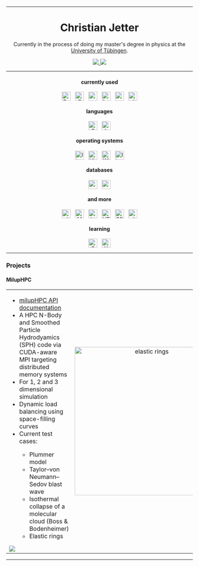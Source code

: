 
-------

<div align="center">

<h1> Christian Jetter </h1>
<p>
Currently in the process of doing my master's degree in physics at the <a href="https://uni-tuebingen.de/fakultaeten/mathematisch-naturwissenschaftliche-fakultaet/fachbereiche/physik/institute/astronomie-und-astrophysik/computational-physics/willkommen/">University of Tübingen</a>.
</p>
<p>
	<a href="https://github.com/Christisn-J">
		<img src="https://img.shields.io/badge/GitHub-000?style=for-the-badge&logo=github&logoColor=white"/>
	</a>
	<a href="https://www.xing.com/profile/Christian_Jetter3/">
		<img src="https://img.shields.io/badge/Xing-007271?style=for-the-badge&logo=xing&logoColor=white"/>
	</a>
</p>
</div>

-------

<div align="center">
<h4> currently used </h4>
<p>
<img src="https://img.shields.io/badge/C++-00599C?style=for-the-badge&logo=cplusplus&logoColor=white" alt="C++" align="center" height="24"/>&nbsp;&nbsp;
<img src="https://img.shields.io/badge/GNU-A42E2B?style=for-the-badge&logo=gnu&logoColor=black" alt="GNU" align="center" height="24"/>&nbsp;&nbsp;
<img src="https://img.shields.io/badge/python-4180aa?&style=for-the-badge&logo=python&logoColor=white" alt="python" align="center" height="24"/>&nbsp;&nbsp;
<img src="https://img.shields.io/badge/Bash%20-%23121011.svg?&style=for-the-badge&logo=gnu-bash&logoColor=white" alt="bash" align="center" height="24"/>&nbsp;&nbsp;
<img src="https://img.shields.io/badge/overleaf-00763d?&style=for-the-badge&logo=overleaf&logoColor=white" alt="overleaf" align="center" height="24"/>&nbsp;&nbsp;
<img src="https://img.shields.io/badge/git-F05032?style=for-the-badge&logo=git&logoColor=white" alt="git" align="center" height="24"/> 
</p>
</div>

<div align="center">
<h4> languages </h4>
<p>
<img src="https://img.shields.io/badge/C-A8B9CC?style=for-the-badge&logo=c&logoColor=white" alt="C" align="center" height="24"/>&nbsp;&nbsp;
<img src="https://img.shields.io/badge/Java-ED8B00?style=for-the-badge&logo=java&logoColor=white" alt="Java" align="center" height="24"/>
</p>
</div>

<div align="center">
<h4> operating systems </h4>
<p>
<img src="https://img.shields.io/badge/Linux-FCC624?style=for-the-badge&logo=linux&logoColor=black" alt="linux" align="center" height="24"/>&nbsp;&nbsp;
<img src="https://img.shields.io/badge/Ubuntu-E95420?style=for-the-badge&logo=ubuntu&logoColor=white" alt="Ubuntu" align="center" height="24"/>&nbsp;&nbsp;
<img src="https://img.shields.io/badge/Windows-0078D6?style=for-the-badge&logo=windows&logoColor=white" alt="Windows" align="center" height="24"/>&nbsp;&nbsp;
<img src="https://img.shields.io/badge/MacOS-ffffff?style=for-the-badge&logo=macos&logoColor=black" alt="linux" align="center" height="24"/>
</p>
</div>

<div align="center">
<h4> databases </h4>
<p>
<img src="https://img.shields.io/badge/PostgreSQL-4169E1?style=for-the-badge&logo=postgresql&logoColor=white" alt="postgresql" align="center" height="24"/>&nbsp;&nbsp;
<img src="https://img.shields.io/badge/mysql-00759d?style=for-the-badge&logo=mysql&logoColor=white" alt="mysql" align="center" height="24"/>
</p>
</div>

<div align="center">
<h4> and more </h4>
<p>
<img src="https://img.shields.io/badge/jetbrains-000000?style=for-the-badge&logo=jetbrains&logoColor=white" alt="git" align="center" height="24"/>&nbsp;&nbsp;
<img src="https://img.shields.io/badge/matlab-ffba00?style=for-the-badge&logo=matlab&logoColor=white" alt="Matlab" align="center" height="24"/>&nbsp;&nbsp;
<img src="https://img.shields.io/badge/htmx-648aff?style=for-the-badge&logo=htmx&logoColor=white" alt="htmx" align="center" height="24"/>&nbsp;&nbsp;
<img src="https://img.shields.io/badge/html5-E34F26?style=for-the-badge&logo=HTML5&logoColor=white" alt="HTML5" align="center" height="24"/>&nbsp;&nbsp;
<img src="https://img.shields.io/badge/CSS3-1572B6?style=for-the-badge&logo=CSS3&logoColor=white" alt="CSS3" align="center" height="24"/>&nbsp;&nbsp;
<img src="https://img.shields.io/badge/latex-008080?style=for-the-badge&logo=latex&logoColor=white" alt="git" align="center" height="24"/>
</p>
</div>

<div align="center">
<h4> learning </h4>
<p>
<img src="https://img.shields.io/badge/CUDA-76B900?style=for-the-badge&logo=nvidia&logoColor=white" alt="C" align="center" height="24"/>&nbsp;&nbsp;
<img src="https://img.shields.io/badge/HDF5-0693e3?style=for-the-badge&logo=&logoColor=white" alt="HDF5" align="center" height="24"/>
</div>

<!--
<img src="https://img.shields.io/badge/vim-019733?style=for-the-badge&logo=vim&logoColor=white" align="center" height="24"/>
<img src="https://img.shields.io/badge/vim-019733?style=for-the-badge&logo=vim&logoColor=white"/>&nbsp;&nbsp;
-->

------------

<h3> Projects </h3>


<h4> MilupHPC </h4>


<table>
  <tr>
    <td valign="top" align="left" width="500">
    <ul>
	<li> <a href="https://christophmschaefer.github.io/milupHPC/">milupHPC API documentation</a>
	<li>A HPC N-Body and Smoothed Particle Hydrodyamics (SPH) code via CUDA-aware MPI targeting distributed memory systems</li>
	<li>For 1, 2 and 3 dimensional simulation</li>
	<li>Dynamic load balancing using space-filling curves</li>
	<li>Current test cases:</li>
	<ul>
	      <li>Plummer model</li>
	      <li>Taylor–von Neumann–Sedov blast wave</li>
	      <li>Isothermal collapse of a molecular cloud (Boss & Bodenheimer)</li>
	      <li>Elastic rings</li>
	</ul>
    </ul>
    <a href="https://github.com/christophmschaefer/miluphpc">
        <img align="center" src="https://github-readme-stats.vercel.app/api/pin/?username=christophmschaefer&repo=MilupHPC" />
      </a>
    </td>
    <td align="center" width="500">
    <img src=".gif" alt="elastic rings"  width="400" />
    </td>
  </tr>
</table>

------------
